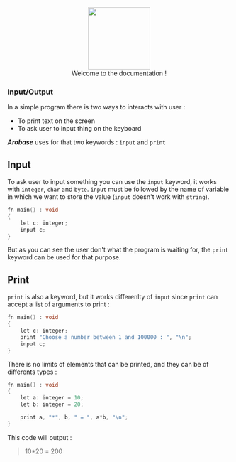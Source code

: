 <div align="center">
    <img width="140px" src="../others/logo.png"/><br/>
    Welcome to the documentation !
</div>

### Input/Output

In a simple program there is two ways to interacts with user :

* To print text on the screen
* To ask user to input thing on the keyboard

***Arobase*** uses for that two keywords : `input` and `print`

## Input

To ask user to input something you can use the `input` keyword, it works with `integer`, `char` and `byte`. `input` must be followed by the name of variable in which we want to store the value (`input` doesn't work with `string`).
```c
fn main() : void
{
    let c: integer;
    input c;
}
```

But as you can see the user don't what the program is waiting for, the `print` keyword can be used for that purpose.

## Print

`print` is also a keyword, but it works differenlty of `input` since `print` can accept a list of arguments to print : 

```c
fn main() : void
{
    let c: integer;
    print "Choose a number between 1 and 100000 : ", "\n";
    input c;
}
```
There is no limits of elements that can be printed, and they can be of differents types : 

```c
fn main() : void
{
    let a: integer = 10;
    let b: integer = 20;

    print a, "*", b, " = ", a*b, "\n";
}
```

This code will output : 
> 10*20 = 200
